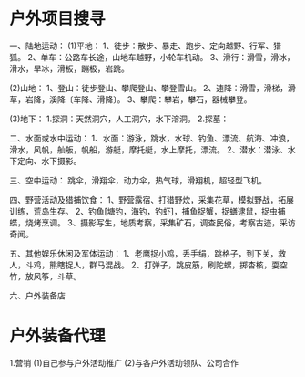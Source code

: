 # 户外项目搜寻
一、陆地运动：
(1)平地：
1、徒步：散步、暴走、跑步、定向越野、行军、猎狐。
2、单车：公路车长途，山地车越野，小轮车机动。
3、滑行：滑雪，滑冰，滑水，旱冰，滑板，蹦极，岩跳。

(2)山地：
1、登山：徒步登山、攀爬登山、攀登雪山。
2、速降：滑雪，滑梯，滑草，岩降，溪降〔车降、滑降〕。
3、攀爬：攀岩，攀石，器械攀登。

(3)地下：
1.探洞：天然洞穴，人工洞穴，水下溶洞。
2.探墓：

二、水面或水中运动：
1、水面：游泳，跳水，水球、钓鱼、漂流、航海、冲浪，滑水，风帆，舢舨，帆船，游艇，摩托艇，水上摩托，漂流。
2、潜水：潜泳、水下定向、水下摄影。

三、空中运动：
跳伞，滑翔伞，动力伞，热气球，滑翔机，超轻型飞机。

四、野营活动及猎捕饮食：
1、野营露宿、打猎野炊，采集花草，模拟野战，拓展训练，荒岛生存。
2、钓鱼[塘钓，海钓，钓虾]，捕鱼捉蟹，捉蟮逮鼠，捉虫捕蝶，烧烤烹调。
3、摄影写生，地质考察，采集矿石，调查民俗，考察古迹，采访奇闻。

五、其他娱乐休闲及军体运动：
1、老鹰捉小鸡，丢手绢，跳格子，到下关，救人，斗鸡，熊瞎捉人，群马混战。
2、打弹子，跳皮筋，刷陀螺，掷杏核，耍空竹，放风筝，斗草。

六、户外装备店
# 户外装备代理
1.营销
  (1)自己参与户外活动推广
  (2)与各户外活动领队、公司合作

